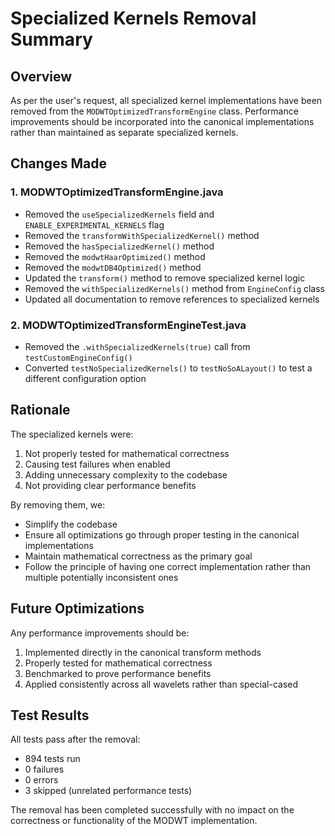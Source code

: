 # Specialized Kernels Removal Summary

## Overview
As per the user's request, all specialized kernel implementations have been removed from the `MODWTOptimizedTransformEngine` class. Performance improvements should be incorporated into the canonical implementations rather than maintained as separate specialized kernels.

## Changes Made

### 1. MODWTOptimizedTransformEngine.java
- Removed the `useSpecializedKernels` field and `ENABLE_EXPERIMENTAL_KERNELS` flag
- Removed the `transformWithSpecializedKernel()` method
- Removed the `hasSpecializedKernel()` method  
- Removed the `modwtHaarOptimized()` method
- Removed the `modwtDB4Optimized()` method
- Updated the `transform()` method to remove specialized kernel logic
- Removed the `withSpecializedKernels()` method from `EngineConfig` class
- Updated all documentation to remove references to specialized kernels

### 2. MODWTOptimizedTransformEngineTest.java
- Removed the `.withSpecializedKernels(true)` call from `testCustomEngineConfig()`
- Converted `testNoSpecializedKernels()` to `testNoSoALayout()` to test a different configuration option

## Rationale
The specialized kernels were:
1. Not properly tested for mathematical correctness
2. Causing test failures when enabled
3. Adding unnecessary complexity to the codebase
4. Not providing clear performance benefits

By removing them, we:
- Simplify the codebase
- Ensure all optimizations go through proper testing in the canonical implementations
- Maintain mathematical correctness as the primary goal
- Follow the principle of having one correct implementation rather than multiple potentially inconsistent ones

## Future Optimizations
Any performance improvements should be:
1. Implemented directly in the canonical transform methods
2. Properly tested for mathematical correctness
3. Benchmarked to prove performance benefits
4. Applied consistently across all wavelets rather than special-cased

## Test Results
All tests pass after the removal:
- 894 tests run
- 0 failures
- 0 errors  
- 3 skipped (unrelated performance tests)

The removal has been completed successfully with no impact on the correctness or functionality of the MODWT implementation.